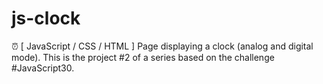 # js-clock
⏰ [ JavaScript / CSS / HTML ] Page displaying a clock (analog and digital mode). This is the project #2 of a series based on the challenge #JavaScript30.
